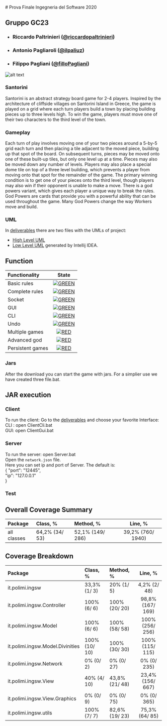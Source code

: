 ﻿﻿# Prova Finale Ingegneria del Software 2020
## Gruppo GC23

- ###      Riccardo Paltrinieri ([@riccardopaltrinieri](https://github.com/riccardopaltrinieri))
- ###      Antonio Pagliaroli ([@ilpaliuz](https://github.com/ilpaliuz))
- ###      Filippo Pagliani ([@filloPagliani](https://github.com/filloPagliani))

![alt text](https://github.com/riccardopaltrinieri/ing-sw-2020-paltrinieri-pagliani-pagliaroli/blob/master/various/Santorini_cover.jpg)

### Santorini 
Santorini is an abstract strategy board game for 2-4 players. Inspired by the architecture of cliffside villages on Santorini Island 
in Greece, the game is played on a grid where each turn players build a town by placing building pieces up to three levels high.
To win the game, players must move one of their two characters to the third level of the town.

### Gameplay
Each turn of play involves moving one of your two pieces around a 5-by-5 grid each turn and then placing
a tile adjacent to the moved piece, building up that spot of the board.
On subsequent turns, pieces may be moved onto one of these built-up tiles, but only one level up at a time. 
Pieces may also be moved down any number of levels. Players may also place a special dome tile on top of a three level building,
which prevents a player from moving onto that spot for the remainder of the game.
The primary winning condition is to get one of your pieces onto the third level,
though players may also win if their opponent is unable to make a move.
There is a god powers variant, which gives each player a unique way to break the rules. God Powers are cards that provide 
you with a powerful ability that can be used throughout the game. Many God Powers change the way Workers move and build. 


### UML
In [deliverables](https://github.com/riccardopaltrinieri/ing-sw-2020-paltrinieri-pagliani-pagliaroli/tree/master/deliverables) there are two files with the UMLs of project:
- [High Level UML](https://github.com/riccardopaltrinieri/ing-sw-2020-paltrinieri-pagliani-pagliaroli/tree/master/deliverables/UML/High%20Level%20UML)
- [Low Level UML](https://github.com/riccardopaltrinieri/ing-sw-2020-paltrinieri-pagliani-pagliaroli/tree/master/deliverables/UML/Low%20Level%20UML) generated by Intellij IDEA.


## Function

| Functionality | State |
|:-----------------------|:------------------------------------:|
| Basic rules | [![GREEN](https://placehold.it/15/44bb44/44bb44)](#) |
| Complete rules | [![GREEN](https://placehold.it/15/44bb44/44bb44)](#) |
| Socket |[![GREEN](https://placehold.it/15/44bb44/44bb44)](#) |
| GUI | [![GREEN](https://placehold.it/15/44bb44/44bb44)](#) |
| CLI |[![GREEN](https://placehold.it/15/44bb44/44bb44)](#) |
| Undo | [![GREEN](https://placehold.it/15/44bb44/44bb44)](#)|
| Multiple games | [![RED](https://placehold.it/15/f03c15/f03c15)](#) |
| Advanced god | [![RED](https://placehold.it/15/f03c15/f03c15)](#) |
| Persistent games | [![RED](https://placehold.it/15/f03c15/f03c15)](#) |


<!--
[![RED](https://placehold.it/15/f03c15/f03c15)](#)
[![YELLOW](https://placehold.it/15/ffdd00/ffdd00)](#)
[![GREEN](https://placehold.it/15/44bb44/44bb44)](#)
-->


### Jars
After the download you can start the game with jars. For a simplier use we have created three file.bat.
## JAR execution 
### Client
To run the client:
Go to the [deliverables](https://github.com/riccardopaltrinieri/ing-sw-2020-paltrinieri-pagliani-pagliaroli/tree/master/deliverables) and choose your favorite Interface: <br>
CLI : open ClientCli.bat <br>
GUI: open ClientGui.bat
### Server
To run the server: open Server.bat <br>
Open the `network.json` file.  <br>
Here you can set ip and port of Server. 
The default is: <br>
{
  "port": "12445", <br>
  "ip": "127.0.0.1"<br>
}

### Test

## Overall Coverage Summary

| Package | Class, % | Method, % | Line, % |
|:------------|:-----------|:-----------------|:-------------------:|
| all classes | 64,2% (34/ 53) | 52,1% (149/ 286) | 39,2% (760/ 1940) |

## Coverage Breakdown

| Package | Class, % | Method, % | Line, % |
|:------------|:-----------|:-----------------|:-------------------:|
| it.polimi.ingsw | 33,3% (1/ 3) | 20% (1/ 5) | 4,2% (2/ 48) |
| it.polimi.ingsw.Controller | 100% (6/ 6) | 100% (20/ 20) | 98,8% (167/ 169) |
| it.polimi.ingsw.Model | 100% (6/ 6) |	100% (58/ 58) |	100% (256/ 256) |
| it.polimi.ingsw.Model.Divinities | 100% (10/ 10) | 100% (30/ 30) | 100% (115/ 115) |
| it.polimi.ingsw.Network | 0% (0/ 2) |	0% (0/ 27) | 0% (0/ 235) |
| it.polimi.ingsw.View | 40% (4/ 10) | 43,8% (21/ 48) |	23,4% (156/ 667) |
| it.polimi.ingsw.View.Graphics | 0% (0/ 9) | 0% (0/ 75) | 0% (0/ 365) |
| it.polimi.ingsw.utils | 100% (7/ 7) |	82,6% (19/ 23) | 75,3% (64/ 85) |

